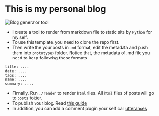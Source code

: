 # This is my personal blog

![Blog generator tool](https://github.com/tranvietphuoc/tranvietphuoc.github.io/actions/workflows/python-app.yml/badge.svg)

* I create a tool to render from markdown file to static site by `Python` for my self.
* To use this template, you need to clone the repo first.
* Then write the your posts in `.md` format, edit the metadata and push them into `prototypes` folder. Notice that, the metadata of .md file you need to keep following these formats
```
title: ....
date: ....
tags: ....
name: ....
summary: ....
```
* Finnally. Run `./render` to render `html` files. All `html` files of posts will go to `posts` folder.
* To publish your blog. Read [this guide](https://pages.github.com/)
* In addition, you can add a comment plugin your self call [utterances](https://utteranc.es/?installation_id=19767855&setup_action=install)
